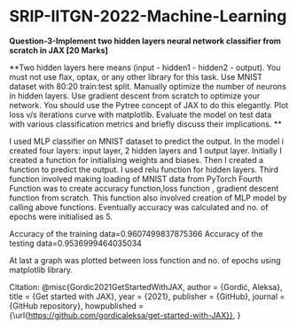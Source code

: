 # SRIP-IITGN-2022-Machine-Learning

**Question-3-Implement two hidden layers neural network classifier from scratch in JAX [20 Marks]**

**Two hidden layers here means (input - hidden1 - hidden2 - output).
You must not use flax, optax, or any other library for this task.
Use MNIST dataset with 80:20 train:test split.
Manually optimize the number of neurons in hidden layers.
Use gradient descent from scratch to optimize your network. You should use the Pytree concept of JAX to do this elegantly.
Plot loss v/s iterations curve with matplotlib.
Evaluate the model on test data with various classification metrics and briefly discuss their implications.
**

I used MLP classifier on MNIST dataset to predict the output.
In the model i created four layers: input layer, 2 hidden layers and 1 output layer.
Initially I created a function for initialising weights and biases.
Then I created a function to predict the output.
I used relu function for hidden layers.
Third function involved making loading of MNIST data from PyTorch
Fourth Function was to create accuracy function,loss function , gradient descent function from scratch.
This function also involved creation of MLP model by calling above functions.
Eventually accuracy was calculated and no. of epochs were initialised as 5.

Accuracy of the training data=0.9607499837875366
Accuracy of the testing data=0.9536999464035034

At last a graph was plotted between loss function and no. of epochs using matplotlib library.

Citation:
@misc{Gordic2021GetStartedWithJAX,
  author = {Gordić, Aleksa},
  title = {Get started with JAX},
  year = {2021},
  publisher = {GitHub},
  journal = {GitHub repository},
  howpublished = {\url{https://github.com/gordicaleksa/get-started-with-JAX}},
}
